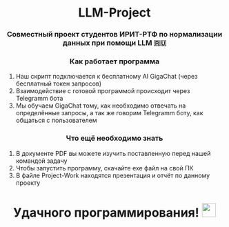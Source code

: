 <h1 align="center">LLM-Project</h1>
<h3 align="center">Совместный проект студентов ИРИТ-РТФ по нормализации данных при помощи LLM 🇷🇺</h3>

<h3 align="center">Как работает программа</h3>

1. Наш скрипт подключается к бесплатному AI GigaChat (через бесплатный токен запросов)
2. Взаимодействие с готовой программой происходит через Telegramm бота
3. Мы обучаем GigaChat тому, как необходимо отвечать на определённые запросы, а так же говорим Telegramm боту, как общаться с пользователем

<h3 align="center">Что ещё необходимо знать</h3>

1. В документе PDF вы можете изучить поставленную перед нашей командой задачу
2. Чтобы запустить программу, скачайте exe файл на свой ПК
3. В файле Project-Work находятся презентация и отчёт по данному проекту

<h1 align="center">Удачного программирования!
<img src="https://github.com/blackcater/blackcater/raw/main/images/Hi.gif" height="32"/></h1>
